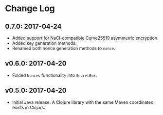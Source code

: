 # Change Log

## 0.7.0: 2017-04-24

* Added support for NaCl-compatible Curve25519 asymmetric encryption.
* Added key generation methods.
* Renamed both nonce generation methods to `nonce`.

## v0.6.0: 2017-04-20

* Folded `Nonces` functionality into `SecretBox`.

## v0.5.0: 2017-04-20

* Initial Java release. A Clojure library with the same Maven coordinates exists in Clojars.